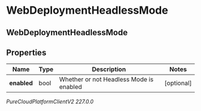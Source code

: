 # WebDeploymentHeadlessMode

## WebDeploymentHeadlessMode

## Properties

|Name | Type | Description | Notes|
|------------ | ------------- | ------------- | -------------|
| **enabled** | bool | Whether or not Headless Mode is enabled | [optional] |



_PureCloudPlatformClientV2 227.0.0_
